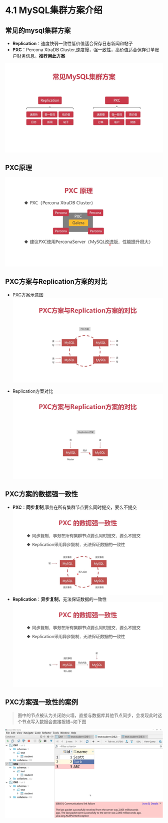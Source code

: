 # 4.1 MySQL集群方案介绍

## 常见的mysql集群方案

+ **Replication**：速度快弱一致性低价值适合保存日志新闻和帖子
+ **PXC**：Percona XtraDB Cluster,速度慢，强一致性，高价值适合保存订单账户财务信息。**推荐用此方案**

![常见的mysql集群方案](常见的mysql集群方案.jpg)

## PXC原理

![PXC原理](PXC原理.jpg)

## PXC方案与Replication方案的对比

+ PXC方案示意图
  ![PXC方案示意图](PXC方案示意图.jpg)

+ Replication方案对比
  ![Replication方案示意图](Replication方案示意图.jpg)

## PXC方案的数据强一致性

+ **PXC**：**同步复制**,事务在所有集群节点要么同时提交，要么不提交
  ![同步复制](同步复制.jpg)
+ **Replication**：**异步复制**，无法保证数据的一致性
  ![异步复制](异步复制.jpg)

## PXC方案强一致性的案例

> 图中的节点被认为关闭防火墙，直接与数据库其他节点同步，会发现此时这个节点写入数据会直接报错~如下图

![PXC方案的数据强一致性](PXC方案的数据强一致性.jpg)
